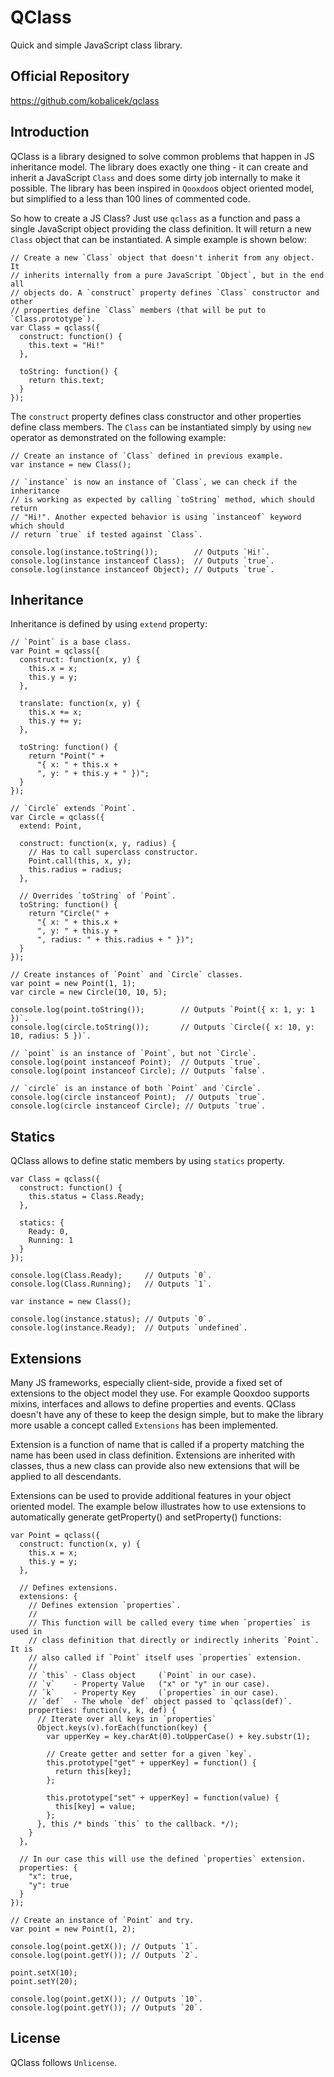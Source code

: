 QClass
======

Quick and simple JavaScript class library.

Official Repository
-------------------

https://github.com/kobalicek/qclass

Introduction
------------

QClass is a library designed to solve common problems that happen in JS inheritance model. The library does exactly one thing - it can create and inherit a JavaScript `Class` and does some dirty job internally to make it possible. The library has been inspired in `Qooxdoo`s object oriented model, but simplified to a less than 100 lines of commented code.

So how to create a JS Class? Just use `qclass` as a function and pass a single JavaScript object providing the class definition. It will return a new `Class` object that can be instantiated. A simple example is shown below:

```JS
// Create a new `Class` object that doesn't inherit from any object. It
// inherits internally from a pure JavaScript `Object`, but in the end all
// objects do. A `construct` property defines `Class` constructor and other
// properties define `Class` members (that will be put to `Class.prototype`).
var Class = qclass({
  construct: function() {
    this.text = "Hi!"
  },

  toString: function() {
    return this.text;
  }
});
```

The `construct` property defines class constructor and other properties define class members. The `Class` can be instantiated simply by using `new` operator as demonstrated on the following example:

```JS
// Create an instance of `Class` defined in previous example.
var instance = new Class();

// `instance` is now an instance of `Class`, we can check if the inheritance
// is working as expected by calling `toString` method, which should return
// "Hi!". Another expected behavior is using `instanceof` keyword which should
// return `true` if tested against `Class`.

console.log(instance.toString());        // Outputs `Hi!`.
console.log(instance instanceof Class);  // Outputs `true`.
console.log(instance instanceof Object); // Outputs `true`.
```

Inheritance
-----------

Inheritance is defined by using `extend` property:

```JS
// `Point` is a base class.
var Point = qclass({
  construct: function(x, y) {
    this.x = x;
    this.y = y;
  },

  translate: function(x, y) {
    this.x += x;
    this.y += y;
  },
  
  toString: function() {
    return "Point(" +
      "{ x: " + this.x +
      ", y: " + this.y + " })";
  }
});

// `Circle` extends `Point`.
var Circle = qclass({
  extend: Point,

  construct: function(x, y, radius) {
    // Has to call superclass constructor.
    Point.call(this, x, y);
    this.radius = radius;
  },

  // Overrides `toString` of `Point`.
  toString: function() {
    return "Circle(" +
      "{ x: " + this.x +
      ", y: " + this.y +
      ", radius: " + this.radius + " })";
  }
});

// Create instances of `Point` and `Circle` classes.
var point = new Point(1, 1);
var circle = new Circle(10, 10, 5);

console.log(point.toString());        // Outputs `Point({ x: 1, y: 1 })`.
console.log(circle.toString());       // Outputs `Circle({ x: 10, y: 10, radius: 5 })`.

// `point` is an instance of `Point`, but not `Circle`.
console.log(point instanceof Point);  // Outputs `true`.
console.log(point instanceof Circle); // Outputs `false`.

// `circle` is an instance of both `Point` and `Circle`.
console.log(circle instanceof Point);  // Outputs `true`.
console.log(circle instanceof Circle); // Outputs `true`.
```

Statics
-------

QClass allows to define static members by using `statics` property. 

```JS
var Class = qclass({
  construct: function() {
    this.status = Class.Ready;
  },

  statics: {
    Ready: 0,
    Running: 1
  }
});

console.log(Class.Ready);     // Outputs `0`.
console.log(Class.Running);   // Outputs `1`.

var instance = new Class();

console.log(instance.status); // Outputs `0`.
console.log(instance.Ready);  // Outputs `undefined`.
```

Extensions
----------

Many JS frameworks, especially client-side, provide a fixed set of extensions to the object model they use. For example Qooxdoo supports mixins, interfaces and allows to define properties and events. QClass doesn't have any of these to keep the design simple, but to make the library more usable a concept called `Extensions` has been implemented. 

Extension is a function of name that is called if a property matching the name has been used in class definition. Extensions are inherited with classes, thus a new class can provide also new extensions that will be applied to all descendants.

Extensions can be used to provide additional features in your object oriented model. The example below illustrates how to use extensions to automatically generate getProperty() and setProperty() functions:

```JS
var Point = qclass({
  construct: function(x, y) {
    this.x = x;
    this.y = y;
  },

  // Defines extensions.
  extensions: {
    // Defines extension `properties`.
    //
    // This function will be called every time when `properties` is used in
    // class definition that directly or indirectly inherits `Point`. It is
    // also called if `Point` itself uses `properties` extension.
    //
    // `this` - Class object     (`Point` in our case).
    // `v`    - Property Value   ("x" or "y" in our case).
    // `k`    - Property Key     (`properties` in our case).
    // `def`  - The whole `def` object passed to `qclass(def)`.
    properties: function(v, k, def) {
      // Iterate over all keys in `properties`
      Object.keys(v).forEach(function(key) {
        var upperKey = key.charAt(0).toUpperCase() + key.substr(1);

        // Create getter and setter for a given `key`.
        this.prototype["get" + upperKey] = function() {
          return this[key];
        };

        this.prototype["set" + upperKey] = function(value) {
          this[key] = value;
        };
      }, this /* binds `this` to the callback. */);
    }
  },

  // In our case this will use the defined `properties` extension.
  properties: {
    "x": true,
    "y": true
  }
});

// Create an instance of `Point` and try.
var point = new Point(1, 2);

console.log(point.getX()); // Outputs `1`.
console.log(point.getY()); // Outputs `2`.

point.setX(10);
point.setY(20);

console.log(point.getX()); // Outputs `10`.
console.log(point.getY()); // Outputs `20`.
```

License
-------

QClass follows `Unlicense`.
